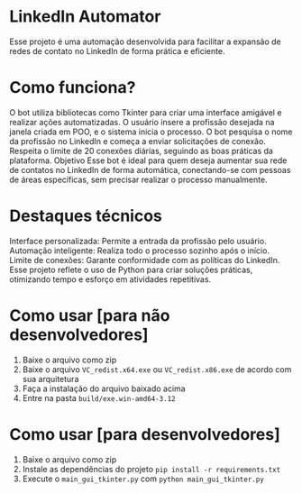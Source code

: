 # LinkedIn Automator
Esse projeto é uma automação desenvolvida para facilitar a expansão de redes de contato no LinkedIn de forma prática e eficiente.

# Como funciona?
O bot utiliza bibliotecas como Tkinter para criar uma interface amigável e realizar ações automatizadas.
O usuário insere a profissão desejada na janela criada em POO, e o sistema inicia o processo.
O bot pesquisa o nome da profissão no LinkedIn e começa a enviar solicitações de conexão.
Respeita o limite de 20 conexões diárias, seguindo as boas práticas da plataforma.
Objetivo
Esse bot é ideal para quem deseja aumentar sua rede de contatos no LinkedIn de forma automática, conectando-se com pessoas de áreas específicas, sem precisar realizar o processo manualmente.

# Destaques técnicos
Interface personalizada: Permite a entrada da profissão pelo usuário.
Automação inteligente: Realiza todo o processo sozinho após o início.
Limite de conexões: Garante conformidade com as políticas do LinkedIn.
Esse projeto reflete o uso de Python para criar soluções práticas, otimizando tempo e esforço em atividades repetitivas.

# Como usar [para não desenvolvedores]
1. Baixe o arquivo como zip
2. Baixe o arquivo `VC_redist.x64.exe` ou `VC_redist.x86.exe` de acordo com sua arquitetura
3. Faça a instalação do arquivo baixado acima 
4. Entre na pasta `build/exe.win-amd64-3.12` 

# Como usar [para desenvolvedores]
1. Baixe o arquivo como zip
2. Instale as dependências do projeto `pip install -r requirements.txt`
3. Execute o `main_gui_tkinter.py` com `python main_gui_tkinter.py`
